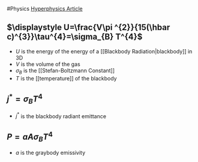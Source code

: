 #Physics
[Hyperphysics Article](http://hyperphysics.phy-astr.gsu.edu/hbase/thermo/stefan.html)
## $\displaystyle U=\frac{V\pi ^{2}}{15(\hbar c)^{3}}\tau^{4}=\sigma_{B} T^{4}$
* $\displaystyle U$ is the energy of the energy of a [[Blackbody Radiation|blackbody]] in 3D
* $\displaystyle V$ is the volume of the gas
* $\displaystyle \sigma_{B}$ is the [[Stefan-Boltzmann Constant]]
* $\displaystyle T$ is the [[temperature]] of the blackbody
## $\displaystyle j^{*}=\sigma_{B} T^{4}$
* $\displaystyle j^{*}$ is the blackbody radiant emittance
## $\displaystyle P=aA\sigma_{B} T^{4}$
* $\displaystyle a$ is the graybody emissivity